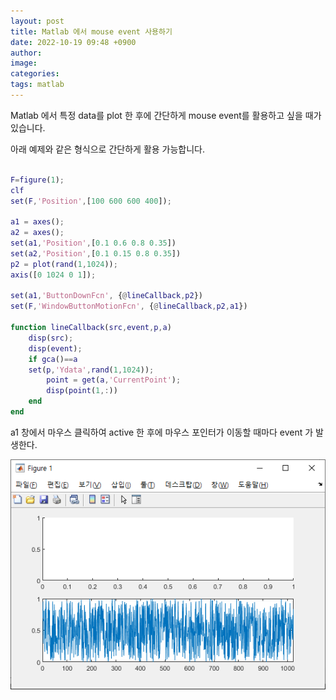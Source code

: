 ```yaml
---
layout: post
title: Matlab 에서 mouse event 사용하기
date: 2022-10-19 09:48 +0900
author:
image:
categories:
tags: matlab
---
```



Matlab 에서 특정 data를 plot 한 후에 간단하게 mouse event를 활용하고 싶을 때가 있습니다.

아래 예제와 같은 형식으로 간단하게 활용 가능합니다.

```matlab

F=figure(1);
clf
set(F,'Position',[100 600 600 400]);

a1 = axes();
a2 = axes();
set(a1,'Position',[0.1 0.6 0.8 0.35])
set(a2,'Position',[0.1 0.15 0.8 0.35])
p2 = plot(rand(1,1024));
axis([0 1024 0 1]);

set(a1,'ButtonDownFcn', {@lineCallback,p2})
set(F,'WindowButtonMotionFcn', {@lineCallback,p2,a1})

function lineCallback(src,event,p,a)
	disp(src);
	disp(event);
	if gca()==a
   	set(p,'Ydata',rand(1,1024));
		point = get(a,'CurrentPoint');
		disp(point(1,:))
	end
end

```

a1 창에서 마우스 클릭하여 active 한 후에
마우스 포인터가 이동할 때마다 event 가 발생한다.

![Desktop View](assets/img/202210191001.PNG)


